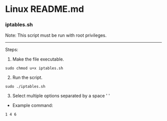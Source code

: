 # Linux README.md

### iptables.sh

Note: This script must be run with root privileges.
________________
Steps:
1. Make the file executable. 
```
sudo chmod u+x iptables.sh
```
2. Run the script.
```
sudo ./iptables.sh
```
3. Select multiple options separated by a space ' ' 
- Example command:
```
1 4 6
```
